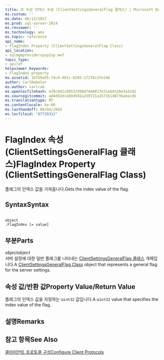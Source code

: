 ```yaml
---
title: 로 속성 인덱스 속성 (ClientSettingsGeneralFlag 클래스) | Microsoft Docs
ms.custom: ''
ms.date: 06/13/2017
ms.prod: sql-server-2014
ms.reviewer: ''
ms.technology: wmi
ms.topic: reference
api_name:
- FlagIndex Property (ClientSettingsGeneralFlag Class)
api_location:
- sqlmgmproviderxpsp2up.mof
topic_type:
- apiref
helpviewer_keywords:
- FlagIndex property
ms.assetid: 1bf59a55-f4c4-491c-8385-17276c3fe14b
author: CarlRabeler
ms.author: carlrab
ms.openlocfilehash: e39c0d1c89537d9687460817e31eb4320e3a3242
ms.sourcegitcommit: ad4d92dce894592a259721a1571b1d8736abacdb
ms.translationtype: MT
ms.contentlocale: ko-KR
ms.lasthandoff: 08/04/2020
ms.locfileid: "87729312"
---
```

# <a name="flagindex-property-clientsettingsgeneralflag-class"></a><span data-ttu-id="f4b52-102">FlagIndex 속성(ClientSettingsGeneralFlag 클래스)</span><span class="sxs-lookup"><span data-stu-id="f4b52-102">FlagIndex Property (ClientSettingsGeneralFlag Class)</span></span>
  <span data-ttu-id="f4b52-103">플래그의 인덱스 값을 가져옵니다.</span><span class="sxs-lookup"><span data-stu-id="f4b52-103">Gets the index value of the flag.</span></span>  
  
## <a name="syntax"></a><span data-ttu-id="f4b52-104">Syntax</span><span class="sxs-lookup"><span data-stu-id="f4b52-104">Syntax</span></span>  
  
```  
  
object  
.FlagIndex [= value]  
```  
  
## <a name="parts"></a><span data-ttu-id="f4b52-105">부분</span><span class="sxs-lookup"><span data-stu-id="f4b52-105">Parts</span></span>  
 <span data-ttu-id="f4b52-106">*object*</span><span class="sxs-lookup"><span data-stu-id="f4b52-106">*object*</span></span>  
 <span data-ttu-id="f4b52-107">서버 설정에 대한 일반 플래그를 나타내는 [ClientSettingsGeneralFlag 클래스](clientsettingsgeneralflag-class.md) 개체입니다.</span><span class="sxs-lookup"><span data-stu-id="f4b52-107">A [ClientSettingsGeneralFlag Class](clientsettingsgeneralflag-class.md) object that represents a general flag for the server settings.</span></span>  
  
## <a name="property-valuereturn-value"></a><span data-ttu-id="f4b52-108">속성 값/반환 값</span><span class="sxs-lookup"><span data-stu-id="f4b52-108">Property Value/Return Value</span></span>  
 <span data-ttu-id="f4b52-109">플래그의 인덱스 값을 지정하는 u`int32` 값입니다.</span><span class="sxs-lookup"><span data-stu-id="f4b52-109">A u`int32` value that specifies the index value of the flag.</span></span>  
  
## <a name="remarks"></a><span data-ttu-id="f4b52-110">설명</span><span class="sxs-lookup"><span data-stu-id="f4b52-110">Remarks</span></span>  
  
## <a name="see-also"></a><span data-ttu-id="f4b52-111">참고 항목</span><span class="sxs-lookup"><span data-stu-id="f4b52-111">See Also</span></span>  
 [<span data-ttu-id="f4b52-112">클라이언트 프로토콜 구성</span><span class="sxs-lookup"><span data-stu-id="f4b52-112">Configure Client Protocols</span></span>](https://technet.microsoft.com/library/ms181035.aspx)  
  
  
